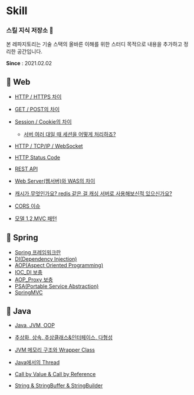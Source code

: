 # Skill

### 스킬 지식 저장소 📖

본 레파지토리는 기술 스택의 올바른 이해를 위한 스터디 목적으로 내용을 추가하고 정리한 공간입니다.

**Since** : 2021.02.02

 

## 📌 Web

- [HTTP / HTTPS 차이](https://github.com/jisicTank/Skill/blob/master/WEB/HTTP%20%26%20HTTPS.md)

- [GET / POST의 차이](https://github.com/jisicTank/Skill/blob/master/WEB/GET%20%26%20POST.md)

- [Session / Cookie의 차이](https://github.com/jisicTank/Skill/blob/master/WEB/%EC%BF%A0%ED%82%A4(Cookie)%20%26%20%EC%84%B8%EC%85%98(Session).md)
  
  - [서버 여러 대일 때 세션을 어떻게 처리하죠?](https://github.com/jisicTank/Skill/blob/master/WEB/%EB%8B%A4%EC%A4%91%20%EC%84%9C%EB%B2%84%20%ED%99%98%EA%B2%BD%EC%97%90%EC%84%9C%20Session%20%EA%B3%B5%EC%9C%A0%EB%B2%95.md)
  
- [HTTP / TCP/IP / WebSocket](https://github.com/jisicTank/Skill/blob/master/WEB/HTTP%20%26%20TCPIP%20%26%20WebSocket.md)

- [HTTP Status Code](https://github.com/gyoogle/tech-interview-for-developer/blob/master/Web/HTTP%20status%20code.md)

- [REST API](https://github.com/jisicTank/Skill/blob/master/WEB/REST%20API.md)

- [Web Server(웹서버)와 WAS의 차이](https://github.com/jisicTank/Skill/blob/master/WEB/Web%20Server%EC%99%80%20WAS%EC%9D%98%20%EC%B0%A8%EC%9D%B4.md)

- [캐시가 무엇인가요? redis 같은 걸 캐싱 서버로 사용해보신적 있으신가요?](https://github.com/jisicTank/Skill/blob/master/WEB/%EC%BA%90%EC%8B%9C.md)

- [CORS 이슈](https://github.com/jisicTank/Skill/blob/master/WEB/CORS%20%EC%A0%95%EC%B1%85.md)

- [모델 1,2,MVC 패턴](https://github.com/jisicTank/Skill/blob/master/WEB/%EB%AA%A8%EB%8D%B8%201%2C%202%2C%20MVC.md)




## 📌 Spring

* [Spring 프레임워크란](https://github.com/jisicTank/Skill/blob/master/Spring/Spring%ED%94%84%EB%A0%88%EC%9E%84%EC%9B%8C%ED%81%AC%EB%9E%80.md)
* [DI(Dependency Injection)](https://github.com/jisicTank/Skill/blob/master/Spring/DI.md)
* [AOP(Aspect Oriented Programming)](https://github.com/jisicTank/Skill/blob/master/Spring/AOP.md)
* [IOC_DI 보충](https://github.com/jisicTank/Skill/blob/master/Spring/IoC_DI_%EB%B3%B4%EC%B6%A9.md)
* [AOP_Proxy 보충](https://github.com/jisicTank/Skill/blob/master/Spring/AOP_%EB%B3%B4%EC%B6%A9.md)
* [PSA(Portable Service Abstraction)](https://github.com/jisicTank/Skill/blob/master/Spring/PSA.md)
* [SpringMVC](https://github.com/jisicTank/Skill/blob/master/Spring/SpringMVC.md)



## 📌 Java

* [Java, JVM, OOP](https://github.com/jisicTank/Skill/blob/master/Java/Java_JVM_OOP.md)

* [추상화, 상속, 추상클래스&인터페이스, 다형성](https://github.com/jisicTank/Skill/blob/master/Java/%EA%B0%9D%EC%B2%B4%EC%A7%80%ED%96%A5%EA%B3%BC%EC%B6%94%EC%83%81%ED%99%94_%EC%83%81%EC%86%8D_%EC%9D%B8%ED%84%B0%ED%8E%98%EC%9D%B4%EC%8A%A4_%EB%8B%A4%ED%98%95%EC%84%B1.md)

* [JVM 메모리 구조와 Wrapper Class](https://github.com/jisicTank/Skill/blob/master/Java/JVM%EB%A9%94%EB%AA%A8%EB%A6%AC%EA%B5%AC%EC%A1%B0_WrapperClass.md)

* [Java에서의 Thread](https://github.com/jisicTank/Skill/blob/master/Java/Java%EC%97%90%EC%84%9C%EC%9D%98Thread.md)

* [Call by Value & Call by Reference](https://github.com/jisicTank/Skill/blob/master/Java/Call%20by%20value%EC%99%80%20Call%20by%20reference.md)

* [String & StringBuffer & StringBuilder](https://github.com/jisicTank/Skill/blob/master/Java/String_StringBuffer_StringBuilder.md)

  